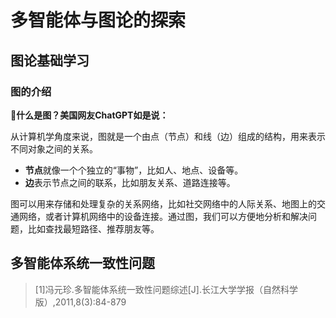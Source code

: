 # 多智能体与图论的探索

## 图论基础学习

### 图的介绍

**🫵什么是图？美国网友ChatGPT如是说：**

从计算机学角度来说，图就是一个由点（节点）和线（边）组成的结构，用来表示不同对象之间的关系。

- **节点**就像一个个独立的“事物”，比如人、地点、设备等。
- **边**表示节点之间的联系，比如朋友关系、道路连接等。

图可以用来存储和处理复杂的关系网络，比如社交网络中的人际关系、地图上的交通网络，或者计算机网络中的设备连接。通过图，我们可以方便地分析和解决问题，比如查找最短路径、推荐朋友等。

## 多智能体系统一致性问题

> [1]冯元珍.多智能体系统一致性问题综述[J].长江大学学报（自然科学版）,2011,8(3):84-879